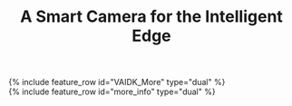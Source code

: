 ﻿---
layout: splash
permalink: /
title: A Smart Camera for the Intelligent Edge
header:
  overlay_color: "#5e616c"
  overlay_image: /assets/images/node-graphic.png
  image: /assets/images/camera-render-transparent-small.png
  alt: "Picture of the Vision AI DevKit camera hardware"
  actions:
    - label: "Order <i class='fas fa-chevron-right'></i>"
      url: "https://www.arrow.com/en/products/eic-ms-vision-500/einfochips-limited"
excerpt: >
  Jumpstart your Azure Vision Machine Learning Journey today
VAIDK_More:
  - title: "Start fast"
    excerpt: |
      Get up and running in minutes using the [tutorial project](https://aka.ms/VAIDKGetStarted-Landing/), regardless of your current skill level with Vision Machine Learning.
      # Build fast
      * New to Vision ML? Waiting for your DevKit? Let [Azure Custom Vision Service](https://docs.microsoft.com/en-us/azure/cognitive-services/custom-vision-service/getting-started-build-a-classifier){:target="_blank"} do the hard work, starting with only a few labeled images.
      * Experienced with Vision ML? Use [Jupyter notebooks](https://jupyter.org/){:target="_blank"} and [Visual Studio Code](https://azure.github.io/Vision-AI-DevKit-Pages/docs/SetUp_VS_Code/) create and train your custom vision ML models.
      * Already have a Vision ML model? Convert and deploy models from many existing formats.

      # Deploy fast
      [Azure IoT Edge](https://azure.github.io/Vision-AI-DevKit-Pages/docs/Deploy_model_VS_Code/){:target="_blank"} can push your Vision ML models to the Vision AI DevKit with ease, whether the camera is on your desk or in another country.        

  - title: "Prove your concept"
    excerpt: |
      With the Vision AI DevKit and Azure services, quickly take your project from concept to reality.

      # Join the Community
      Get help and help others with Vision ML projects by joining our [Tech Community]((https://aka.ms/VAIDK-IoTTechCommunity){:target="_blank"})
      # Intelligent Edge: Fast local processing, backed by the power of the cloud 
      As an [Intelligent Edge device](https://azure.microsoft.com/en-us/overview/future-of-cloud/){:target="_blank"}, the Vision AI DevKit runs your Vision ML models locally for fast image inference. You can add business logic to your concept, sending only the most important data to the cloud for more advanced processing and response.
     
more_info:
  - title: "<img src='assets/images/qualcomm-logo-blue.png' alt='Qualcomm' style='max-width: 125px'>"
    excerpt: >
        The Vision AI Dev Kit features the [Qualcomm Visual Intelligence Platform](https://www.qualcomm.com/news/onq/2018/05/07/qualcomm-vision-intelligence-platform-microsoft-azure-bring-edge-ai-solution){:target="_blank"} for hardware acceleration of AI models to deliver superior inferencing performance.

advantages:
  - excerpt: |
        <video id="azuremediaplayer" class="azuremediaplayer amp-default-skin amp-big-play-centered" tabindex="0"></video>
        <script>
            var myOptions = {
                "nativeControlsForTouch": false,
                controls: true,
                autoplay: false,
                width: "100%",
                height: "auto",
            }
            myPlayer = amp("azuremediaplayer", myOptions);
            myPlayer.src([
                {
                    "src": "https://easstandardhosting123.blob.core.windows.net/asset-0a1504fe-8b97-4e8f-a312-2a5eef36c891/Vision_AI_101418.mp4?sv=2015-07-08&sr=c&si=1da79a8d-775c-4a56-af1a-173c36a1823b&sig=W7ACJX%2F0FrlqxYg7TlPfjojO3Ajf%2FiHy7eW4%2FfgK%2BAk%3D&st=2018-10-25T01%3A49%3A06Z&se=2118-10-25T01%3A49%3A06Z",
                    "type": "video/mp4"

                }
            ]);</script>
  - title: "Create Intelligent Apps for IoT Sensors"
    excerpt: >
        In the era of intelligent cloud and intelligent edge, developers will need to write applications for a range of connected devices. The Azure IoT Edge runtime makes it easy to create applications from cloud to edge, leveraging advanced AI services. The Vision AI Developer Kit, a member of the Microsoft Azure IoT Starter kit family, can be used by IoT solution makers to easily deploy AI models built using Azure Machine Learning and Azure IoT Edge.

Quonos:
  - image_path: /assets/images/icon-innovation.svg
    alt: "placeholder 2"
    excerpt: >
        This is a a test of the emergency broadcast system
  - image_path: /assets/images/icon-cog.svg
    alt: "placeholder 2"
    excerpt: >
        This is a a test of the emergency broadcast system
  - image_path: /assets/images/icon-mount.svg
    alt: "placeholder 2"
    excerpt: >
        This is a a test of the emergency broadcast system
  - image_path: /assets/images/icon-sdk.svg
    alt: "placeholder 2"
    excerpt: >
        This is a a test of the emergency broadcast system
---

<div class="feature__outer_wrapper">
{% include feature_row id="VAIDK_More" type="dual" %}
</div>

<div class="feature__outer_wrapper">
{% include feature_row id="more_info" type="dual" %}
</div>
